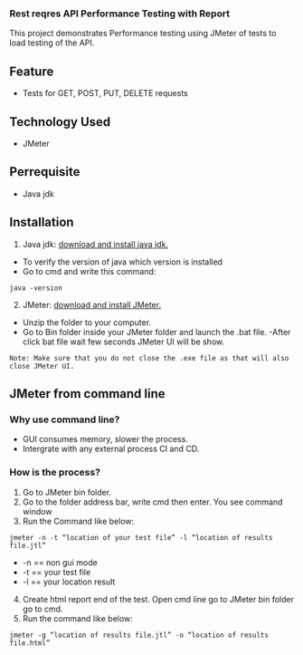 ### Rest reqres API Performance Testing with Report
This project demonstrates Performance testing using JMeter of tests to load testing of the API.
## Feature
- Tests for GET, POST, PUT, DELETE requests
## Technology Used
- JMeter
## Perrequisite
- Java jdk
## Installation
1. Java jdk: [download and install java jdk.](https://www.oracle.com/apac/java/technologies/downloads/)
- To verify the version of java which version is installed
- Go to cmd and write this command:
```Console
java -version
```
2. JMeter: [download and install JMeter.](https://jmeter.apache.org/download_jmeter.cgi)
- Unzip the folder to your computer.
- Go to Bin folder inside your JMeter folder and launch the .bat file.
-After click bat file wait few seconds JMeter UI will be show.
```Console
Note: Make sure that you do not close the .exe file as that will also close JMeter UI.
```
## JMeter from command line
### Why use command line?
- GUI consumes memory, slower the process.
- Intergrate with any external process CI and CD.
### How is the process?
1. Go to JMeter bin folder.
2. Go to the folder address bar, write cmd then enter. You see command window
3. Run the Command like below:
```Console
jmeter -n -t “location of your test file” -l “location of results file.jtl”
```
- -n == non gui mode
- -t == your test file
- -l == your location result
4. Create html report end of the test. Open cmd line go to JMeter bin folder go to cmd.
5. Run the command like below:
```Console
jmeter -g “location of results file.jtl” -o “location of results file.html”
```

